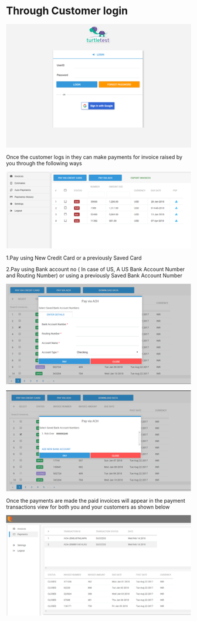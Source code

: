 # Through Customer login



![](../.gitbook/assets/portal.PNG)

Once the customer logs in they can make payments for invoice raised by you through the following ways

![](../.gitbook/assets/customer-portal-payment-option.png)

1.Pay using New Credit Card or a previously Saved Card

2.Pay using Bank account no ( In case of US, A US Bank Account Number and Routing Number) or using a previously Saved Bank Account Number&#x20;

![](../.gitbook/assets/new-bank-account.png)

![](<../.gitbook/assets/pay-using-saved-card (1).png>)



Once the payments are made the paid invoices will appear in the payment transactions view for both you and your customers as shown below

![](../.gitbook/assets/payment-transaction.png)
